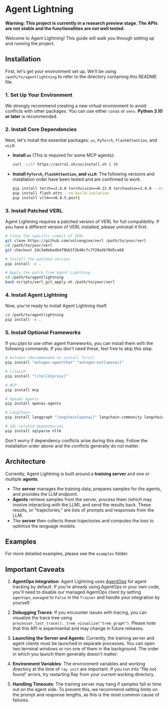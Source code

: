 # Agent Lightning

**Warning: This project is currently in a research preview stage. The APIs are not stable and the functionalities are not well tested.**

Welcome to Agent Lightning! This guide will walk you through setting up and running the project.

## Installation

First, let's get your environment set up. We'll be using `/path/to/agentlightning` to refer to the directory containing this README file.

### 1. Set Up Your Environment

We strongly recommend creating a new virtual environment to avoid conflicts with other packages. You can use either `conda` or `venv`. **Python 3.10 or later** is recommended.

### 2. Install Core Dependencies

Next, let's install the essential packages: `uv`, `PyTorch`, `FlashAttention`, and `vLLM`.

  * **Install `uv`** (This is required for some MCP agents):

    ```bash
    curl -LsSf https://astral.sh/uv/install.sh | sh
    ```

  * **Install `PyTorch`, `FlashAttention`, and `vLLM`**:
    The following versions and installation order have been tested and are confirmed to work.

    ```bash
    pip install torch==2.6.0 torchvision==0.21.0 torchaudio==2.6.0 --index-url https://download.pytorch.org/whl/cu124
    pip install flash-attn --no-build-isolation
    pip install vllm==v0.8.5.post1
    ```

### 3. Install Patched VERL

Agent Lightning requires a patched version of VERL for full compatibility. If you have a different version of VERL installed, please uninstall it first.

```bash
# Clone the specific commit of VERL
git clone https://github.com/volcengine/verl /path/to/your/verl
cd /path/to/your/verl
git checkout 2dc3e0ebadb479bb3f2b48cfc7f28a3b70d5ce60

# Install the patched version
pip install -e .

# Apply the patch from Agent Lightning
cd /path/to/agentlightning
bash scripts/verl_git_apply.sh /path/to/your/verl
```

### 4. Install Agent Lightning

Now, you're ready to install Agent Lightning itself.

```bash
cd /path/to/agentlightning
pip install -e .
```

### 5. Install Optional Frameworks

If you plan to use other agent frameworks, you can install them with the following commands. If you don't need these, feel free to skip this step.

```bash
# AutoGen (Recommended to install first)
pip install "autogen-agentchat" "autogen-ext[openai]"

# LiteLLM
pip install "litellm[proxy]"

# MCP
pip install mcp

# OpenAI Agents
pip install openai-agents

# LangChain
pip install langgraph "langchain[openai]" langchain-community langchain-text-splitters

# SQL-related dependencies
pip install sqlparse nltk
```

Don't worry if dependency conflicts arise during this step. Follow the installation order above and the conflicts generally do not matter.

## Architecture

Currently, Agent Lightning is built around a **training server** and one or multiple **agents**.

  * The **server** manages the training data, prepares samples for the agents, and provides the LLM endpoint.
  * **Agents** retrieve samples from the server, process them (which may involve interacting with the LLM), and send the results back. These results, or "trajectories," are lists of prompts and responses from the LLM.
  * The **server** then collects these trajectories and computes the loss to optimize the language models.

## Examples

For more detailed examples, please see the `examples` folder.

## Important Caveats

1.  **AgentOps Integration**: Agent Lightning uses [AgentOps](https://github.com/AgentOps-AI/agentops) for agent tracking by default. If you're already using AgentOps in your own code, you'll need to disable our managed AgentOps client by setting `agentops_managed` to `False` in the `Trainer` and handle your integration by yourself.

2.  **Debugging Traces**: If you encounter issues with tracing, you can visualize the trace tree using `processor.last_trace()._tree_visualize("tree_graph")`. Please note that this API is experimental and may change in future releases.

3.  **Launching the Server and Agents**: Currently, the training server and agent clients must be launched in separate processes. You can open two terminal windows or run one of them in the background. The order in which you launch them generally doesn't matter.

4.  **Environment Variables**: The environment variables and working directory at the time of `ray init` are important. If you run into "file not found" errors, try restarting Ray from your current working directory.

5.  **Handling Timeouts**: The training server may hang if samples fail or time out on the agent side. To prevent this, we recommend setting limits on the prompt and response lengths, as this is the most common cause of failures.